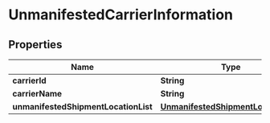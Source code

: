 
# UnmanifestedCarrierInformation

## Properties
Name | Type | Description | Notes
------------ | ------------- | ------------- | -------------
**carrierId** | **String** |  |  [optional]
**carrierName** | **String** |  |  [optional]
**unmanifestedShipmentLocationList** | [**UnmanifestedShipmentLocationList**](UnmanifestedShipmentLocationList.md) |  |  [optional]



